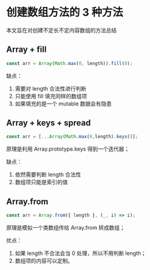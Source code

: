 # 创建数组方法的 3 种方法

本文旨在对创建不定长不定内容数组的方法总结

## Array + fill

```javascript
const arr = Array(Math.max(0, length)).fill(0);
```

缺点：

1. 需要对 length 合法性进行判断
2. 只能使用 fill 填充同样的数组项
3. 如果填充的是一个 mutable 数据会有隐患

## Array + keys + spread

```javascript
const arr = [...Array(Math.max(0,length).keys()];
```

原理是利用 Array.prototype.keys 得到一个迭代器；

缺点：

1. 依然需要判断 length 合法性
2. 数组项只能是索引的值

## Array.from

```javascript
const arr = Array.from({ length }, (_, i) => i);
```

原理是模拟一个类数组传给 Array.from 转成数组；

优点：

1. 如果 length 不合法会当 0 处理，所以不用判断 length；
2. 数组项的内容可以定制。
